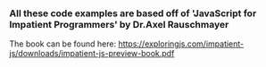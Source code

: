 ### All these code examples are based off of 'JavaScript for Impatient Programmers' by Dr.Axel Rauschmayer

The book can be found here: https://exploringjs.com/impatient-js/downloads/impatient-js-preview-book.pdf
